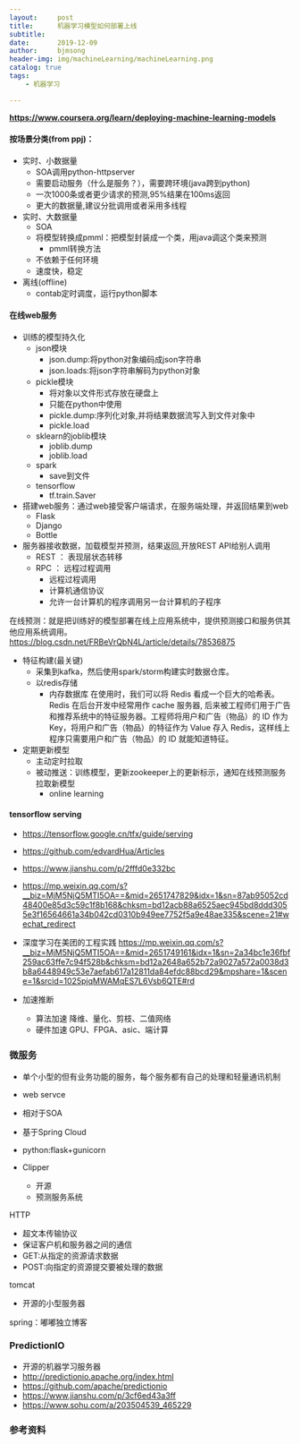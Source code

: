 ```yaml
---
layout:     post
title:      机器学习模型如何部署上线
subtitle:   
date:       2019-12-09
author:     bjmsong
header-img: img/machineLearning/machineLearning.png
catalog: true
tags:
    - 机器学习

---
```


>

**https://www.coursera.org/learn/deploying-machine-learning-models**

#### 按场景分类(from ppj)：
- 实时、小数据量
	- SOA调用python-httpserver
	- 需要启动服务（什么是服务？），需要跨环境(java跨到python)
	- 一次1000条或者更少请求的预测,95%结果在100ms返回
	- 更大的数据量,建议分批调用或者采用多线程
- 实时、大数据量
	- SOA
	- 将模型转换成pmml：把模型封装成一个类，用java调这个类来预测
		- pmml转换方法
	- 不依赖于任何环境
	- 速度快，稳定
- 离线(offline)
	- contab定时调度，运行python脚本


#### 在线web服务
- 训练的模型持久化
    - json模块
	    - json.dump:将python对象编码成json字符串
	    - json.loads:将json字符串解码为python对象
    - pickle模块
	    - 将对象以文件形式存放在硬盘上
	    - 只能在python中使用
	    - pickle.dump:序列化对象,并将结果数据流写入到文件对象中
	    - pickle.load
    - sklearn的joblib模块
    	- joblib.dump
	    - joblib.load
    - spark
		- save到文件
    - tensorflow
		- tf.train.Saver
- 搭建web服务：通过web接受客户端请求，在服务端处理，并返回结果到web
    - Flask
    - Django
    - Bottle
- 服务器接收数据，加载模型并预测，结果返回,开放REST API给别人调用
	- REST ： 表现层状态转移
	- RPC ： 远程过程调用
		- 远程过程调用
		- 计算机通信协议
		- 允许一台计算机的程序调用另一台计算机的子程序


在线预测：就是把训练好的模型部署在线上应用系统中，提供预测接口和服务供其他应用系统调用。
https://blog.csdn.net/FRBeVrQbN4L/article/details/78536875
- 特征构建(最关键)
	- 采集到kafka，然后使用spark/storm构建实时数据仓库。
	- 以redis存储
	    - 内存数据库
        在使用时，我们可以将 Redis 看成一个巨大的哈希表。Redis 在后台开发中经常用作 cache 服务器, 后来被工程师们用于广告和推荐系统中的特征服务器。工程师将用户和广告（物品）的 ID 作为 Key，将用户和广告（物品）的特征作为 Value 存入 Redis，这样线上程序只需要用户和广告（物品）的 ID 就能知道特征。
- 定期更新模型
	- 主动定时拉取
	- 被动推送：训练模型，更新zookeeper上的更新标示，通知在线预测服务拉取新模型
		- online learning



#### tensorflow serving
- https://tensorflow.google.cn/tfx/guide/serving
- https://github.com/edvardHua/Articles
- https://www.jianshu.com/p/2fffd0e332bc
- https://mp.weixin.qq.com/s?__biz=MjM5NjQ5MTI5OA==&mid=2651747829&idx=1&sn=87ab95052cd48400e85d3c59c1f8b168&chksm=bd12acb88a6525aec945bd8ddd3055e3f16564661a34b042cd0310b949ee7752f5a9e48ae335&scene=21#wechat_redirect
- 深度学习在美团的工程实践
https://mp.weixin.qq.com/s?__biz=MjM5NjQ5MTI5OA==&mid=2651749161&idx=1&sn=2a34bc1e36fbf259ac63ffe7c94f528b&chksm=bd12a2648a652b72a9027a572a0038d3b8a6448949c53e7aefab617a12811da84efdc88bcd29&mpshare=1&scene=1&srcid=1025pjqMWAMqES7L6Vsb6QTE#rd




- 加速推断
    - 算法加速
    降维、量化、剪枝、二值网络
    - 硬件加速
    GPU、FPGA、asic、端计算


### 微服务
- 单个小型的但有业务功能的服务，每个服务都有自己的处理和轻量通讯机制
- web servce
- 相对于SOA
- 基于Spring Cloud
- python:flask+gunicorn



- Clipper
	- 开源
	- 预测服务系统

HTTP
- 超文本传输协议
- 保证客户机和服务器之间的通信
- GET:从指定的资源请求数据
- POST:向指定的资源提交要被处理的数据

tomcat
- 开源的小型服务器
	
	

spring：嘟嘟独立博客


### PredictionIO
- 开源的机器学习服务器
- http://predictionio.apache.org/index.html
- https://github.com/apache/predictionio
- https://www.jianshu.com/p/3cf6ed43a3ff
- https://www.sohu.com/a/203504539_465229



### 参考资料